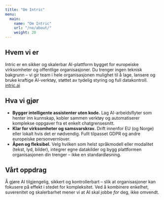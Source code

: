```yaml
---
title: "Om Intric"
menu:
  main:
    name: "Om Intric"
    url: "/no/about/"
    weight: 20
---
```


## Hvem vi er  
Intric er en sikker og skalerbar AI-plattform bygget for europeiske virksomheter og offentlige organisasjoner. Du trenger ingen teknisk bakgrunn – vi gir team i hele organisasjonen mulighet til å lage, lansere og bruke kraftige AI-verktøy, støttet av tydelig styring og full datakontroll. [intric.ai](https://www.intric.ai)

## Hva vi gjør  
- **Bygger intelligente assistenter uten kode.** Lag AI-arbeidsflyter som henter inn kunnskap, kobler sammen verktøy og automatiserer komplekse oppgaver fra et enkelt chatgrensesnitt.  
- **Klar for virksomheter og samsvarskrav.** Drift innenfor EU (og Norge) eller lokalt hvis det er nødvendig. Fullt tilpasset GDPR og andre europeiske personvernlover.  
- **Åpen og fleksibel.** Velg hvilken som helst språkmodell eller modalitet (tekst, lyd, bilder), integrer egne datakilder og bygg plattformen organisasjonen din trenger – ikke en standardløsning.

## Vårt oppdrag  
Å gjøre AI tilgjengelig, sikkert og kontrollerbart – slik at organisasjoner kan fokusere på effekt i stedet for kompleksitet. Ved å kombinere enkelhet, suverenitet og skalerbarhet mener vi at AI skal jobbe *for* deg, ikke omvendt.
